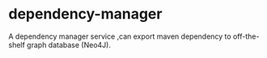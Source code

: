 # dependency-manager
A dependency manager service ,can export maven dependency to off-the-shelf graph database (Neo4J). 
